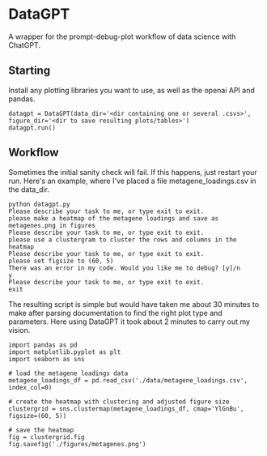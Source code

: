 # DataGPT
A wrapper for the prompt-debug-plot workflow of data science with ChatGPT.

## Starting
Install any plotting libraries you want to use, as well as the openai API and pandas.
```
datagpt = DataGPT(data_dir='<dir containing one or several .csvs>', figure_dir='<dir to save resulting plots/tables>')
datagpt.run()
```

## Workflow
Sometimes the initial sanity check will fail. If this happens, just restart your run. Here's an example, where I've placed a file metagene_loadings.csv in the data_dir.
```
python datagpt.py
Please describe your task to me, or type exit to exit.
please make a heatmap of the metagene loadings and save as metagenes.png in figures
Please describe your task to me, or type exit to exit.
please use a clustergram to cluster the rows and columns in the heatmap
Please describe your task to me, or type exit to exit.
please set figsize to (60, 5)
There was an error in my code. Would you like me to debug? [y]/n
y
Please describe your task to me, or type exit to exit.
exit
```

The resulting script is simple but would have taken me about 30 minutes to make after parsing documentation to find the right plot type and parameters. Here using DataGPT it took about 2 minutes to carry out my vision.
```
import pandas as pd
import matplotlib.pyplot as plt
import seaborn as sns

# load the metagene loadings data
metagene_loadings_df = pd.read_csv('./data/metagene_loadings.csv', index_col=0)

# create the heatmap with clustering and adjusted figure size
clustergrid = sns.clustermap(metagene_loadings_df, cmap='YlGnBu', figsize=(60, 5))

# save the heatmap
fig = clustergrid.fig
fig.savefig('./figures/metagenes.png')
```
